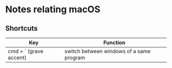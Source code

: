 # Notes relating macOS

## Shortcuts

| Key                    | Function                                   |
| ---------------------- | ------------------------------------------ |
| cmd + ` (grave accent) | switch between windows of a same program |

